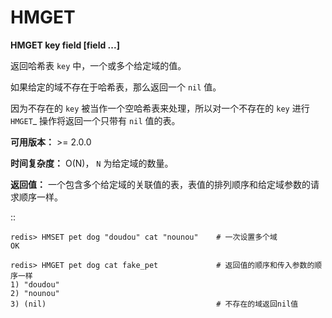 # HMGET


**HMGET key field [field ...]**

返回哈希表 ``key`` 中，一个或多个给定域的值。

如果给定的域不存在于哈希表，那么返回一个 ``nil`` 值。

因为不存在的 ``key`` 被当作一个空哈希表来处理，所以对一个不存在的 ``key`` 进行 `HMGET`_ 操作将返回一个只带有 ``nil`` 值的表。

**可用版本：**
    >= 2.0.0

**时间复杂度：**
    O(N)， ``N`` 为给定域的数量。

**返回值：**
    一个包含多个给定域的关联值的表，表值的排列顺序和给定域参数的请求顺序一样。

::

    redis> HMSET pet dog "doudou" cat "nounou"    # 一次设置多个域
    OK

    redis> HMGET pet dog cat fake_pet             # 返回值的顺序和传入参数的顺序一样
    1) "doudou"  
    2) "nounou"
    3) (nil)                                      # 不存在的域返回nil值
